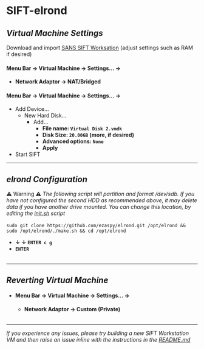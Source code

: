 # SIFT-elrond

## _Virtual Machine Settings_
Download and import [SANS SIFT Worksation](https://www.sans.org/tools/sift-workstation/) (adjust settings such as RAM if desired)<br>

#### **Menu Bar -> Virtual Machine -> Settings... ->**

- **Network Adaptor -> NAT/Bridged**<br>

#### **Menu Bar -> Virtual Machine -> Settings... ->**
  - Add Device...
    - New Hard Disk...
      - Add...
        - **File name: `Virtual Disk 2.vmdk`**
        - **Disk Size: `20.00GB` (more, if desired)**
        - **Advanced options: `None`**
        - **Apply**
- Start SIFT<br>

---

## _elrond Configuration_
⚠️ Warning ⚠️ _The following script will partition and format /dev/sdb. If you have not configured the second HDD as recommended above, it may delete data if you have another drive mounted. You can change this location, by editing the [init.sh](https://github.com/ezaspy/elrond/blob/main/elrond/tools/scripts/init.sh) script_<br><br>
`sudo git clone https://github.com/ezaspy/elrond.git /opt/elrond && sudo /opt/elrond/./make.sh && cd /opt/elrond`<br>
  - **&darr; &darr; `ENTER c g`**
  - **`ENTER`**
<br><br>

---

## _Reverting Virtual Machine_

- #### **Menu Bar -> Virtual Machine -> Settings... ->**
  - **Network Adaptor -> Custom (Private)**<br><br>

---

_If you experience any issues, please try building a new SIFT Workstation VM and then raise an issue inline with the instructions in the [README.md](https://github.com/ezaspy/elrond/blob/main/elrond/README.md)_<br>